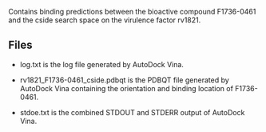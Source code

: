 Contains binding predictions between the bioactive compound F1736-0461 and the cside search space on the virulence factor rv1821.

## Files

- log.txt is the log file generated by AutoDock Vina.

- rv1821_F1736-0461_cside.pdbqt is the PDBQT file generated by AutoDock Vina containing the orientation and binding location of F1736-0461.

- stdoe.txt is the combined STDOUT and STDERR output of AutoDock Vina.

